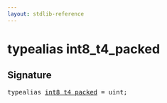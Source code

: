 ```yaml
---
layout: stdlib-reference
---
```


# typealias int8\_t4\_packed

## Signature

<pre>
<span class='code_keyword'>typealias</span> <a href="int8_t4_packed" class="code_type">int8_t4_packed</a> = <span class="code_keyword">uint</span>;
</pre>


